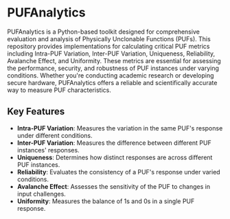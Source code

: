 # PUFAnalytics
 PUFAnalytics is a Python-based toolkit designed for comprehensive evaluation and analysis of Physically Unclonable Functions (PUFs). This repository provides implementations for calculating critical PUF metrics including Intra-PUF Variation, Inter-PUF Variation, Uniqueness, Reliability, Avalanche Effect, and Uniformity. These metrics are essential for assessing the performance, security, and robustness of PUF instances under varying conditions. Whether you're conducting academic research or developing secure hardware, PUFAnalytics offers a reliable and scientifically accurate way to measure PUF characteristics.

## Key Features

- **Intra-PUF Variation**: Measures the variation in the same PUF's response under different conditions.
- **Inter-PUF Variation**: Measures the difference between different PUF instances' responses.
- **Uniqueness**: Determines how distinct responses are across different PUF instances.
- **Reliability**: Evaluates the consistency of a PUF's response under varied conditions.
- **Avalanche Effect**: Assesses the sensitivity of the PUF to changes in input challenges.
- **Uniformity**: Measures the balance of 1s and 0s in a single PUF response.
